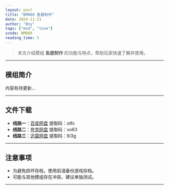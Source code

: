 ```yaml
---
layout: post
title: "BM088 鱼屋制作"
date: 2024-11-21
author: "Bny"
tags: ["mod", "tune"]
scode: BM088
reading_time: 5
---
```


> 本文介绍模组 **鱼屋制作** 的功能与特点，帮助玩家快速了解并使用。

---

## 模组简介

内容有待更新...

---


## 文件下载
- **线路一**：[百度网盘](https://pan.baidu.com/s/1wS7axMyxDEVp2dnGtwVisw?pwd=otfc)  提取码：otfc  
- **线路二**：[夸克网盘](https://pan.quark.cn/s/e202d82c2bd5?pwd=vo63)  提取码：vo63  
- **线路三**：[迅雷网盘](https://pan.xunlei.com/s/VOCCbcg0qAcAIIak7HP7ny36A1?pwd=6i3g)  提取码：6i3g  

---

## 注意事项
- 为避免损坏存档，使用前请备份游戏存档。
- 可能与其他模组存在冲突，建议单独测试。

---

